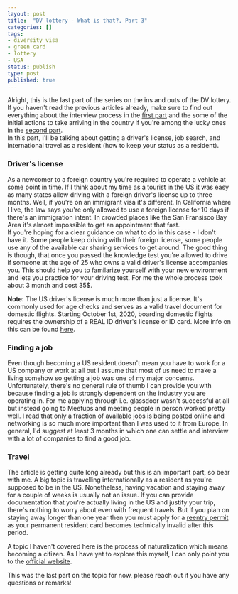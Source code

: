 ```yaml
---
layout: post
title:  "DV lottery - What is that?, Part 3"
categories: []
tags:
- diversity visa
- green card
- lottery
- USA
status: publish
type: post
published: true
---
```

Alright, this is the last part of the series on the ins and outs of the DV lottery. If you haven't read the previous articles already, make sure to find out everything about the interview process in the [first part][first-part] and the some of the initial actions to take arriving in the country if you're among the lucky ones in the [second part][second-part].  
In this part, I'll be talking about getting a driver's license, job search, and international travel as a resident (how to keep your status as a resident).

### Driver's license
As a newcomer to a foreign country you're required to operate a vehicle at some point in time. If I think about my time as a tourist in the US it was easy as many states allow driving with a foreign driver's license up to three months. Well, if you're on an immigrant visa it's different. In California where I live, the law says you're only allowed to use a foreign license for 10 days if there's an immigration intent. In crowded places like the San Fransisco Bay Area it's almost impossible to get an appointment that fast.  
If you're hoping for a clear guidance on what to do in this case - I don't have it. <!--more-->Some people keep driving with their foreign license, some people use any of the available car sharing services to get around. The good thing is though, that once you passed the knowledge test you're allowed to drive if someone at the age of 25 who owns a valid driver's license accompanies you. This should help you to familarize yourself with your new environment and lets you practice for your driving test. For me the whole process took about 3 month and cost 35$.

**Note:** The US driver's license is much more than just a license. It's commonly used for age checks and serves as a valid travel document for domestic flights. Starting October 1st, 2020, boarding domestic flights requires the ownership of a REAL ID driver's license or ID card. More info on this can be found [here][ca-realid].

### Finding a job
Even though becoming a US resident doesn't mean you have to work for a US company or work at all but I assume that most of us need to make a living somehow so getting a job was one of my major concerns. Unfortunately, there's no general rule of thumb I can provide you with because finding a job is strongly dependent on the industry you are operating in. For me applying through i.e. glassdoor wasn't successful at all but instead going to Meetups and meeting people in person worked pretty well. I read that only a fraction of available jobs is being posted online and networking is so much more important than I was used to it from Europe. In general, I'd suggest at least 3 months in which one can settle and interview with a lot of companies to find a good job.

### Travel
The article is getting quite long already but this is an important part, so bear with me. A big topic is travelling internationally as a resident as you're supposed to be in the US. Nonetheless, having vacation and staying away for a couple of weeks is usually not an issue. If you can provide documentation that you're actually living in the US and justify your trip, there's nothing to worry about even with frequent travels. But if you plan on staying away longer than one year then you must apply for a [reentry permit][uscis-reentry] as your permanent resident card becomes technically invalid after this period.

A topic I haven't covered here is the process of naturalization which means becoming a citizen. As I have yet to explore this myself, I can only point you to the [official website][naturalization].

This was the last part on the topic for now, please reach out if you have any questions or remarks!

[first-part]: /blog/dv-lottery-part-1
[second-part]: /blog/dv-lottery-part-2
[ca-realid]: https://www.dmv.ca.gov/portal/dmv/detail/realid
[uscis-reentry]: https://www.uscis.gov/sites/default/files/USCIS/Resources/B5en.pdf
[naturalization]: https://www.uscis.gov/citizenship/educators/naturalization-information
